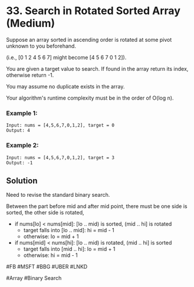 # 33. Search in Rotated Sorted Array (Medium)

Suppose an array sorted in ascending order is rotated at some pivot unknown to you beforehand.

(i.e., [0 1 2 4 5 6 7] might become [4 5 6 7 0 1 2]).

You are given a target value to search. If found in the array return its index, otherwise return -1.

You may assume no duplicate exists in the array.

Your algorithm's runtime complexity must be in the order of O(log n).

### Example 1:
```
Input: nums = [4,5,6,7,0,1,2], target = 0
Output: 4
```
### Example 2:
```
Input: nums = [4,5,6,7,0,1,2], target = 3
Output: -1
```

## Solution
Need to revise the standard binary search. 

Between the part before mid and after mid point, there must be one side is sorted, the other side is rotated,
- if nums[lo] < nums[mid]: [lo .. mid) is sorted, (mid .. hi] is rotated
  - target falls into [lo .. mid]: hi = mid - 1
  - otherwise: lo = mid + 1
- if nums[mid] < nums[hi]: [lo .. mid) is rotated, (mid .. hi] is sorted
  - target falls into [mid .. hi]: lo = mid + 1
  - otherwise: hi = mid - 1

#FB #MSFT #BBG #UBER #LNKD

#Array #Binary Search
